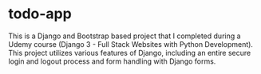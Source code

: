 # todo-app
This is a Django and Bootstrap based project that I completed during a Udemy course (Django 3 - Full Stack Websites with Python Development).
This project utilizes various features of Django, including an entire secure login and logout process and form handling with Django forms.
